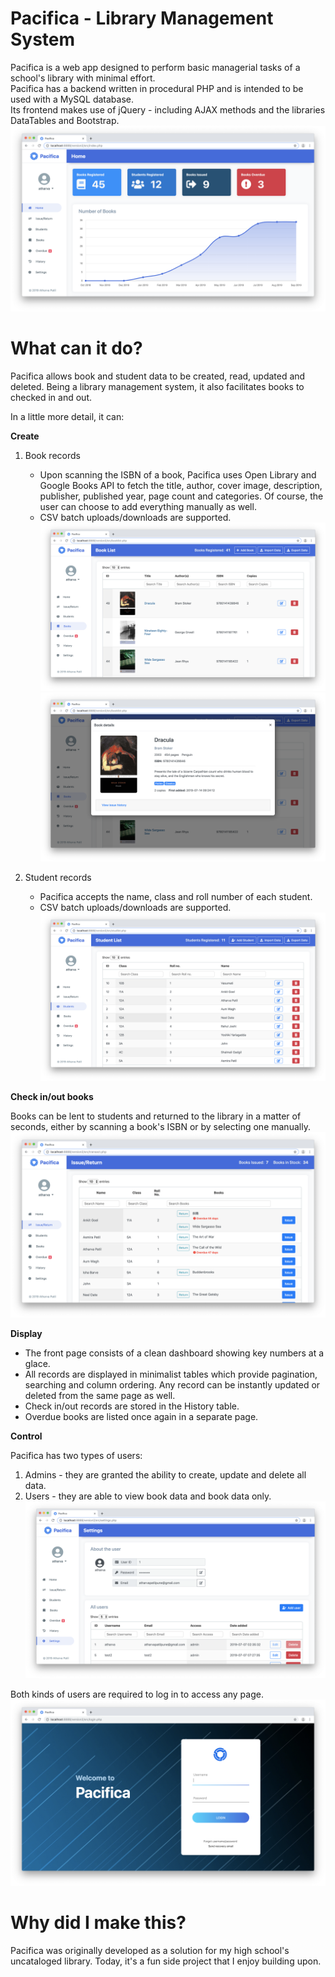 # Pacifica - Library Management System
Pacifica is a web app designed to perform basic managerial tasks of a school's library with minimal effort.  
Pacifica has a backend written in procedural PHP and is intended to be used with a MySQL database.  
Its frontend makes use of jQuery - including AJAX methods and the libraries DataTables and Bootstrap.  
![Front page](demo/home.png)
# What can it do?
Pacifica allows book and student data to be created, read, updated and deleted. Being a library management system, it also facilitates books to checked in and out.  

In a little more detail, it can:

**Create**
1. Book records 
    - Upon scanning the ISBN of a book, Pacifica uses Open Library and Google Books API to fetch the title, author, cover image, description, publisher, published year, page count and categories. Of course, the user can choose to add everything manually as well.
    - CSV batch uploads/downloads are supported.  
![Books](demo/books.png)  
![Book Details](demo/bookdetails.png)

2. Student records 
    - Pacifica accepts the name, class and roll number of each student.
    - CSV batch uploads/downloads are supported.  
![Students](demo/students.png)
  
**Check in/out books** 

Books can be lent to students and returned to the library in a matter of seconds, either by scanning a book's ISBN or by selecting one manually.  
![Check in/out](demo/checkinout.png)

**Display**
- The front page consists of a clean dashboard showing key numbers at a glace.
- All records are displayed in minimalist tables which provide pagination, searching and column ordering. Any record can be instantly updated or deleted from the same page as well.
- Check in/out records are stored in the History table.
- Overdue books are listed once again in a separate page.

**Control**  

Pacifica has two types of users:
1. Admins - they are granted the ability to create, update and delete all data.
2. Users - they are able to view book data and book data only.   
![Settings](demo/settings.png)

Both kinds of users are required to log in to access any page.  
![Sign in](demo/login.png)

# Why did I make this?  
Pacifica was originally developed as a solution for my high school's uncataloged library. Today, it's a fun side project that I enjoy building upon.

